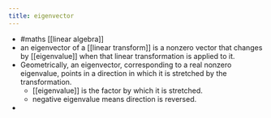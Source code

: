 ```yaml
---
title: eigenvector
---
```


- #maths [[linear algebra]]
- an eigenvector of a [[linear transform]] is a nonzero vector that changes by [[eigenvalue]] when that linear transformation is applied to it.
- Geometrically, an eigenvector, corresponding to a real nonzero eigenvalue, points in a direction in which it is stretched by the transformation.
    - [[eigenvalue]] is the factor by which it is stretched.
    - negative eigenvalue means direction is reversed.
-